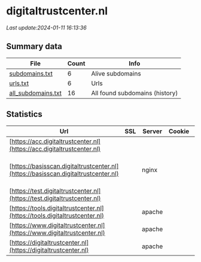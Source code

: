 # digitaltrustcenter.nl
*Last update:2024-01-11 16:13:36*
## Summary data
| File       | Count | Info |
|------------|-------|------|
|[subdomains.txt](/data/digitaltrustcenter/subdomains.txt)|6|Alive subdomains|
|[urls.txt](/data/digitaltrustcenter/urls.txt)|6|Urls|
|[all_subdomains.txt](/data/digitaltrustcenter/all_subdomains.txt)|16|All found subdomains (history)|
## Statistics
| Url | SSL | Server | Cookie | HSTS | CSP | XFO | XXP | RP | Tech |
|------------|-------|------|------|------|------|------|------|------|------|
|[https://acc.digitaltrustcenter.nl](https://acc.digitaltrustcenter.nl)| | | | | | | |:white_check_mark: |Nginx|
|[https://basisscan.digitaltrustcenter.nl](https://basisscan.digitaltrustcenter.nl)| |nginx| |:white_check_mark: | |:white_check_mark: |:white_check_mark: |:white_check_mark: |Amazon S3 Amazon Web...|
|[https://test.digitaltrustcenter.nl](https://test.digitaltrustcenter.nl)| | | | | | | |:white_check_mark: |Nginx|
|[https://tools.digitaltrustcenter.nl](https://tools.digitaltrustcenter.nl)| |apache| |:white_check_mark: | | |:white_check_mark: | |:white_check_mark: |Apache HTTP Server H...|
|[https://www.digitaltrustcenter.nl](https://www.digitaltrustcenter.nl)| |apache| |:white_check_mark: | | |:white_check_mark: | |:white_check_mark: |Apache HTTP Server D...|
|[https://digitaltrustcenter.nl](https://digitaltrustcenter.nl)| |apache| |:white_check_mark: | | |:white_check_mark: | |:white_check_mark: |Apache HTTP Server H...|